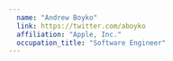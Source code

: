 ```yaml
---
  name: "Andrew Boyko"
  link: https://twitter.com/aboyko
  affiliation: "Apple, Inc."
  occupation_title: "Software Engineer"
---
```

